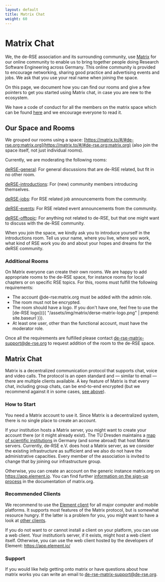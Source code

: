 ```yaml
---
layout: default
title: Matrix Chat
weight: 60
---
```


# Matrix Chat

We, the de-RSE association and its surrounding community, use [Matrix](https://matrix.org) for our online community to enable us to bring together people doing Research Software Engineering across Germany.
This online community is provided to encourage networking, sharing good practice and advertising events and jobs.
We ask that you use your real name when joining the space.

On this page, we document how you can find our rooms and give a few pointers to get you started using Matrix chat, in case you are new to the ecosystem.

We have a code of conduct for all the members on the matrix space which can be found [here](coc.md) and we encourage everyone to read it.

## Our Space and Rooms

We grouped our rooms using a space: [https://matrix.to/#/#de-rse.org:matrix.org](https://matrix.to/#/#de-rse.org:matrix.org) (also join the space itself, not just individual rooms).

Currently, we are moderating the following rooms:

[deRSE-general](https://matrix.to/#/#de-rse.org-general:matrix.org): For general discussions that are de-RSE related, but fit in no other room.

[deRSE-introductions](https://matrix.to/#/#de-rse.org-introductions:matrix.org): For (new) community members introducing themselves.

[deRSE-jobs](https://matrix.to/#/#de-rse.org-jobs:matrix.org): For RSE related job announcements from the community.

[deRSE-events](https://matrix.to/#/#de-rse.org-events:matrix.org): For RSE related event announcements from the community.

[deRSE-offtopic](https://matrix.to/#/#de-rse.org-offtopic:matrix.org): For anything not related to de-RSE, but that one might want to discuss with the de-RSE community.

When you join the space, we kindly ask you to introduce yourself in the introductions room.
Tell us your name, where you live, where you work, what kind of RSE work you do and about your hopes and dreams for the deRSE community.

### Additional Rooms

On Matrix everyone can create their own rooms.
We are happy to add appropriate rooms to the de-RSE space, for instance rooms for local chapters or on specific RSE topics.
For this, rooms must fulfill the following requirements:

- The  account @de-rse:matrix.org must be added with the admin role.
- The room must not be encrypted.
- The room should have a logo.
  If you don't have one, feel free to use the [de-RSE logo]({{ "/assets/img/matrix/derse-matrix-logo.png" | prepend: site.baseurl }}).
- At least one user, other than the functional account, must have the moderator role.

Once all the requirements are fulfilled please contact [de-rse-matrix-support@de-rse.org](mailto:de-rse-matrix-support@de-rse.org) to request addition of the room to the de-RSE space.

## Matrix Chat

Matrix is a decentralized communication protocol that supports chat, voice and video calls.
The protocol is an open standard and — similar to email — there are multiple clients available.
A key feature of Matrix is that every chat, including group chats, can be end-to-end encrypted (but we recommend against it in some cases, [see above](#additional-rooms)).

### How to Start

You need a Matrix account to use it.
Since Matrix is a decentralized system, there is no single place to create an account.

If your institution hosts a Matrix server, you might want to create your account there (or it might already exist).
The TU Dresden maintains a [map of scientific institutions](https://doc.matrix.tu-dresden.de/images/federation_map.svg) in Germany (and some abroad) that host Matrix servers.
Currently, de-RSE e.V. does host a Matrix server, as we consider the existing infrastructure as sufficient and we also do not have the administrative capacities.
Every member of the association is invited to change that by joining our infrastructure group.

Otherwise, you can create an account on the generic instance matrix.org on <https://app.element.io>.
You can find further [information on the sign-up process](https://matrix.org/docs/chat_basics/matrix-for-im/) in the documentation of matrix.org.

### Recommended Clients

We recommend to use the [Element client](https://element.io/download) for all major computer and mobile platforms.
It supports most features of the Matrix protocol, but is somewhat resource hungry.
If the latter is a problem for you, you might want to have a look at [other clients](https://matrix.org/ecosystem/clients/).

If you do not want to or cannot install a client on your platform, you can use a web client.
Your institution’s server, if it exists, might host a web client itself.
Otherwise, you can use the web client hosted by the developers of Element: <https://app.element.io/>

### Support

If you would like help getting onto matrix or have questions about how matrix works you can write an email to [de-rse-matrix-support@de-rse.org](mailto:de-rse-matrix-support@de-rse.org).
